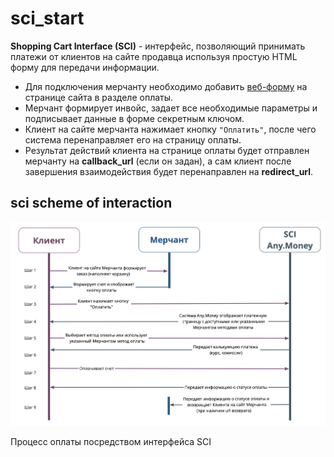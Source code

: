 # sci\_start

**Shopping Cart Interface \(SCI\)** - интерфейс, позволяющий принимать платежи от клиентов на сайте продавца используя простую HTML форму для передачи информации.

* Для подключения мерчанту необходимо добавить [веб-форму](sci_invoice.md#web_form) на странице сайта в разделе оплаты.
* Мерчант формирует инвойс, задает все необходимые параметры и подписывает данные в форме секретным ключом.
* Клиент на сайте мерчанта нажимает кнопку `"Оплатить"`, после чего система перенаправляет его на страницу оплаты.
* Результат действий клиента на странице оплаты будет отправлен мерчанту на **callback\_url** \(если он задан\), а сам клиент после завершения взаимодействия будет перенаправлен на **redirect\_url**.

## sci scheme of interaction

![&#x421;&#x445;&#x435;&#x43C;&#x430; &#x432;&#x437;&#x430;&#x438;&#x43C;&#x43E;&#x434;&#x435;&#x439;&#x441;&#x442;&#x432;&#x438;&#x44F;](../.gitbook/assets/sci.png)

Процесс оплаты посредством интерфейса SCI


